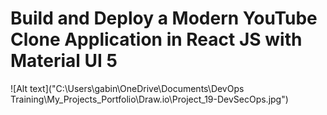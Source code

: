 # Build and Deploy a Modern YouTube Clone Application in React JS with Material UI 5
![Alt text]("C:\Users\gabin\OneDrive\Documents\DevOps Training\My_Projects_Portfolio\Draw.io\Project_19-DevSecOps.jpg")

